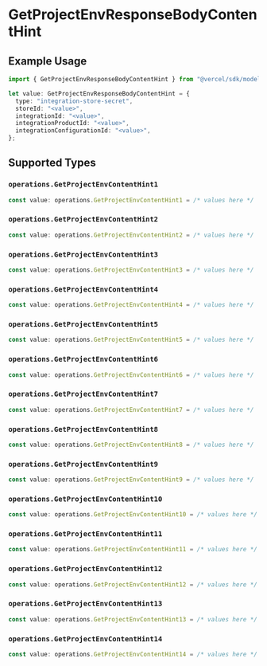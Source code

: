 # GetProjectEnvResponseBodyContentHint

## Example Usage

```typescript
import { GetProjectEnvResponseBodyContentHint } from "@vercel/sdk/models/operations/getprojectenv.js";

let value: GetProjectEnvResponseBodyContentHint = {
  type: "integration-store-secret",
  storeId: "<value>",
  integrationId: "<value>",
  integrationProductId: "<value>",
  integrationConfigurationId: "<value>",
};
```

## Supported Types

### `operations.GetProjectEnvContentHint1`

```typescript
const value: operations.GetProjectEnvContentHint1 = /* values here */
```

### `operations.GetProjectEnvContentHint2`

```typescript
const value: operations.GetProjectEnvContentHint2 = /* values here */
```

### `operations.GetProjectEnvContentHint3`

```typescript
const value: operations.GetProjectEnvContentHint3 = /* values here */
```

### `operations.GetProjectEnvContentHint4`

```typescript
const value: operations.GetProjectEnvContentHint4 = /* values here */
```

### `operations.GetProjectEnvContentHint5`

```typescript
const value: operations.GetProjectEnvContentHint5 = /* values here */
```

### `operations.GetProjectEnvContentHint6`

```typescript
const value: operations.GetProjectEnvContentHint6 = /* values here */
```

### `operations.GetProjectEnvContentHint7`

```typescript
const value: operations.GetProjectEnvContentHint7 = /* values here */
```

### `operations.GetProjectEnvContentHint8`

```typescript
const value: operations.GetProjectEnvContentHint8 = /* values here */
```

### `operations.GetProjectEnvContentHint9`

```typescript
const value: operations.GetProjectEnvContentHint9 = /* values here */
```

### `operations.GetProjectEnvContentHint10`

```typescript
const value: operations.GetProjectEnvContentHint10 = /* values here */
```

### `operations.GetProjectEnvContentHint11`

```typescript
const value: operations.GetProjectEnvContentHint11 = /* values here */
```

### `operations.GetProjectEnvContentHint12`

```typescript
const value: operations.GetProjectEnvContentHint12 = /* values here */
```

### `operations.GetProjectEnvContentHint13`

```typescript
const value: operations.GetProjectEnvContentHint13 = /* values here */
```

### `operations.GetProjectEnvContentHint14`

```typescript
const value: operations.GetProjectEnvContentHint14 = /* values here */
```

